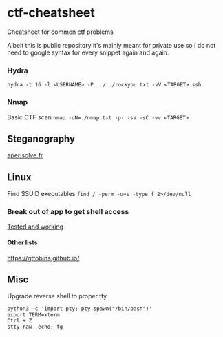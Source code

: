 # ctf-cheatsheet
Cheatsheet for common ctf problems

Albeit this is public repository it's mainly meant for private use so I do not need to google syntax for every snippet again and again. 


### Hydra
`hydra -t 16 -l <USERNAME> -P ../../rockyou.txt -vV <TARGET> ssh`

### Nmap
Basic CTF scan `nmap -oN=./nmap.txt -p- -sV -sC -vv <TARGET>`

## Steganography
[aperisolve.fr](https://aperisolve.fr/)

## Linux
Find SSUID executables `find / -perm -u=s -type f 2>/dev/null`

### Break out of app to get shell access 
[Tested and working](./Break_out_of_bins.md)
#### Other lists
https://gtfobins.github.io/

## Misc
Upgrade reverse shell to proper tty

```
python3 -c 'import pty; pty.spawn("/bin/bash")'
export TERM=xterm
Ctrl + Z
stty raw -echo; fg
```

